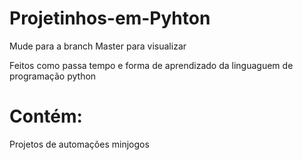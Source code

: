 # Projetinhos-em-Pyhton


Mude para a branch Master para visualizar

Feitos como passa tempo e forma de aprendizado da linguaguem de programação python 

# Contém:

Projetos de automações 
minjogos 
